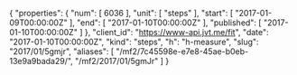 {
  "properties": {
    "num": [
      6036
    ],
    "unit": [
      "steps"
    ],
    "start": [
      "2017-01-09T00:00:00Z"
    ],
    "end": [
      "2017-01-10T00:00:00Z"
    ],
    "published": [
      "2017-01-10T00:00:00Z"
    ]
  },
  "client_id": "https://www-api.jvt.me/fit",
  "date": "2017-01-10T00:00:00Z",
  "kind": "steps",
  "h": "h-measure",
  "slug": "2017/01/5gmjr",
  "aliases": [
    "/mf2/7c45598e-e7e8-45ae-b0eb-13e9a9bada29/",
    "/mf2/2017/01/5gmJr"
  ]
}
